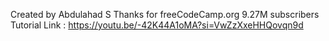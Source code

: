 
Created by Abdulahad S
Thanks for freeCodeCamp.org
9.27M subscribers
Tutorial Link : https://youtu.be/-42K44A1oMA?si=VwZzXxeHHQovqn9d